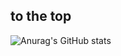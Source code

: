 ## to the top


![Anurag's GitHub stats](https://github-readme-stats.vercel.app/api?username=DGUHJH&count_private=true)

